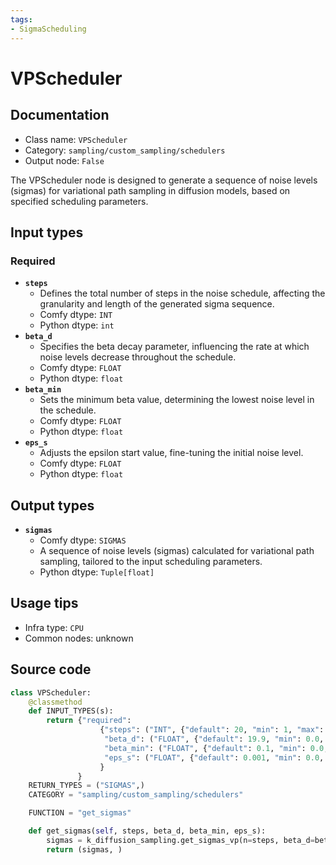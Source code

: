 ```yaml
---
tags:
- SigmaScheduling
---
```


# VPScheduler
## Documentation
- Class name: `VPScheduler`
- Category: `sampling/custom_sampling/schedulers`
- Output node: `False`

The VPScheduler node is designed to generate a sequence of noise levels (sigmas) for variational path sampling in diffusion models, based on specified scheduling parameters.
## Input types
### Required
- **`steps`**
    - Defines the total number of steps in the noise schedule, affecting the granularity and length of the generated sigma sequence.
    - Comfy dtype: `INT`
    - Python dtype: `int`
- **`beta_d`**
    - Specifies the beta decay parameter, influencing the rate at which noise levels decrease throughout the schedule.
    - Comfy dtype: `FLOAT`
    - Python dtype: `float`
- **`beta_min`**
    - Sets the minimum beta value, determining the lowest noise level in the schedule.
    - Comfy dtype: `FLOAT`
    - Python dtype: `float`
- **`eps_s`**
    - Adjusts the epsilon start value, fine-tuning the initial noise level.
    - Comfy dtype: `FLOAT`
    - Python dtype: `float`
## Output types
- **`sigmas`**
    - Comfy dtype: `SIGMAS`
    - A sequence of noise levels (sigmas) calculated for variational path sampling, tailored to the input scheduling parameters.
    - Python dtype: `Tuple[float]`
## Usage tips
- Infra type: `CPU`
- Common nodes: unknown


## Source code
```python
class VPScheduler:
    @classmethod
    def INPUT_TYPES(s):
        return {"required":
                    {"steps": ("INT", {"default": 20, "min": 1, "max": 10000}),
                     "beta_d": ("FLOAT", {"default": 19.9, "min": 0.0, "max": 5000.0, "step":0.01, "round": False}), #TODO: fix default values
                     "beta_min": ("FLOAT", {"default": 0.1, "min": 0.0, "max": 5000.0, "step":0.01, "round": False}),
                     "eps_s": ("FLOAT", {"default": 0.001, "min": 0.0, "max": 1.0, "step":0.0001, "round": False}),
                    }
               }
    RETURN_TYPES = ("SIGMAS",)
    CATEGORY = "sampling/custom_sampling/schedulers"

    FUNCTION = "get_sigmas"

    def get_sigmas(self, steps, beta_d, beta_min, eps_s):
        sigmas = k_diffusion_sampling.get_sigmas_vp(n=steps, beta_d=beta_d, beta_min=beta_min, eps_s=eps_s)
        return (sigmas, )

```

